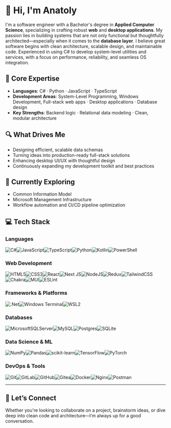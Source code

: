 # 👋 Hi, I'm Anatoly

I'm a software engineer with a Bachelor's degree in **Applied Computer Science**, specializing in crafting robust **web** and **desktop applications**. My passion lies in building systems that are not only functional but thoughtfully architected—especially when it comes to the **database layer**. I believe great software begins with clean architecture, scalable design, and maintainable code. Experienced in using C# to develop system-level utilities and services, with a focus on performance, reliability, and seamless OS integration.

## 🧠 Core Expertise

- **Languages**: C# · Python · JavaScript · TypeScript  
- **Development Areas**: System-Level Programming, Windows Development, Full-stack web apps · Desktop applications · Database design  
- **Key Strengths**: Backend logic · Relational data modeling · Clean, modular architecture

## 🔍 What Drives Me

- Designing efficient, scalable data schemas  
- Turning ideas into production-ready full-stack solutions  
- Enhancing desktop UI/UX with thoughtful design  
- Continuously expanding my development toolkit and best practices

## 🚀 Currently Exploring

- Common Information Model  
- Microsoft Management Infrastructure  
- Workflow automation and CI/CD pipeline optimization

## 💻 Tech Stack

### Languages  
![C#](https://img.shields.io/badge/c%23-%23239120.svg?style=for-the-badge&logo=csharp&logoColor=white)![JavaScript](https://img.shields.io/badge/javascript-%23323330.svg?style=for-the-badge&logo=javascript&logoColor=%23F7DF1E)![TypeScript](https://img.shields.io/badge/typescript-%23007ACC.svg?style=for-the-badge&logo=typescript&logoColor=white)![Python](https://img.shields.io/badge/python-3670A0?style=for-the-badge&logo=python&logoColor=ffdd54)![Kotlin](https://img.shields.io/badge/kotlin-%237F52FF.svg?style=for-the-badge&logo=kotlin&logoColor=white)![PowerShell](https://img.shields.io/badge/PowerShell-%235391FE.svg?style=for-the-badge&logo=powershell&logoColor=white)  

### Web Development  
![HTML5](https://img.shields.io/badge/html5-%23E34F26.svg?style=for-the-badge&logo=html5&logoColor=white)![CSS3](https://img.shields.io/badge/css-%231572B6.svg?style=for-the-badge&logo=css&logoColor=white)![React](https://img.shields.io/badge/react-%2320232a.svg?style=for-the-badge&logo=react&logoColor=%2361DAFB)![Next JS](https://img.shields.io/badge/Next-black?style=for-the-badge&logo=next.js&logoColor=white)![NodeJS](https://img.shields.io/badge/node.js-6DA55F?style=for-the-badge&logo=node.js&logoColor=white)![Redux](https://img.shields.io/badge/redux-%23593d88.svg?style=for-the-badge&logo=redux&logoColor=white)![TailwindCSS](https://img.shields.io/badge/tailwindcss-%2338B2AC.svg?style=for-the-badge&logo=tailwind-css&logoColor=white)![Chakra](https://img.shields.io/badge/chakra-%234ED1C5.svg?style=for-the-badge&logo=chakraui&logoColor=white)![MUI](https://img.shields.io/badge/MUI-%230081CB.svg?style=for-the-badge&logo=mui&logoColor=white)![ESLint](https://img.shields.io/badge/ESLint-4B3263?style=for-the-badge&logo=eslint&logoColor=white)  

### Frameworks & Platforms  
![.Net](https://img.shields.io/badge/.NET-5C2D91?style=for-the-badge&logo=.net&logoColor=white)![Windows Terminal](https://img.shields.io/badge/Windows%20Terminal-%234D4D4D.svg?style=for-the-badge&logo=windows-terminal&logoColor=white)![WSL2](https://img.shields.io/badge/Windows%20Subsystem%20for%20Linux-0B5CA8?style=for-the-badge&logo=windows-terminal&logoColor=white)  

### Databases  
![MicrosoftSQLServer](https://img.shields.io/badge/Microsoft%20SQL%20Server-CC2927?style=for-the-badge&logo=microsoft%20sql%20server&logoColor=white)![MySQL](https://img.shields.io/badge/mysql-4479A1.svg?style=for-the-badge&logo=mysql&logoColor=white)![Postgres](https://img.shields.io/badge/postgres-%23316192.svg?style=for-the-badge&logo=postgresql&logoColor=white)![SQLite](https://img.shields.io/badge/sqlite-%2307405e.svg?style=for-the-badge&logo=sqlite&logoColor=white)  

### Data Science & ML  
![NumPy](https://img.shields.io/badge/numpy-%23013243.svg?style=for-the-badge&logo=numpy&logoColor=white)![Pandas](https://img.shields.io/badge/pandas-%23150458.svg?style=for-the-badge&logo=pandas&logoColor=white)![scikit-learn](https://img.shields.io/badge/scikit--learn-%23F7931E.svg?style=for-the-badge&logo=scikit-learn&logoColor=white)![TensorFlow](https://img.shields.io/badge/TensorFlow-%23FF6F00.svg?style=for-the-badge&logo=TensorFlow&logoColor=white)![PyTorch](https://img.shields.io/badge/PyTorch-%23EE4C2C.svg?style=for-the-badge&logo=PyTorch&logoColor=white)  

### DevOps & Tools  
![Git](https://img.shields.io/badge/git-%23F05033.svg?style=for-the-badge&logo=git&logoColor=white)![GitLab](https://img.shields.io/badge/gitlab-330F63?style=for-the-badge&logo=gitlab&logoColor=white)![GitHub](https://img.shields.io/badge/github-100000?style=for-the-badge&logo=github&logoColor=white)![Gitea](https://img.shields.io/badge/gitea-34495E?style=for-the-badge&logo=gitea&logoColor=5D9425)![Docker](https://img.shields.io/badge/docker-%230db7ed.svg?style=for-the-badge&logo=docker&logoColor=white)![Nginx](https://img.shields.io/badge/nginx-%23009639.svg?style=for-the-badge&logo=nginx&logoColor=white)![Postman](https://img.shields.io/badge/Postman-FF6C37?style=for-the-badge&logo=postman&logoColor=white)  


---

## 🤝 Let’s Connect

Whether you're looking to collaborate on a project, brainstorm ideas, or dive deep into clean code and architecture—I’m always up for a good conversation.
